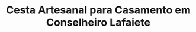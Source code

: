---
title: "Cesta Artesanal para Casamento em Conselheiro Lafaiete"
description: "Celebre o amor com uma cesta artesanal para casamento em Conselheiro Lafaiete. Feita à mão, com itens exclusivos e de bom gosto para os noivos."
layout: "home.html"
permalink: "/cesta-artesanal-para-casamento-em-conselheiro-lafaiete/"
---